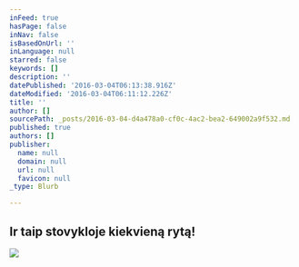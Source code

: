 ```yaml
---
inFeed: true
hasPage: false
inNav: false
isBasedOnUrl: ''
inLanguage: null
starred: false
keywords: []
description: ''
datePublished: '2016-03-04T06:13:38.916Z'
dateModified: '2016-03-04T06:11:12.226Z'
title: ''
author: []
sourcePath: _posts/2016-03-04-d4a478a0-cf0c-4ac2-bea2-649002a9f532.md
published: true
authors: []
publisher:
  name: null
  domain: null
  url: null
  favicon: null
_type: Blurb

---
```

## Ir taip stovykloje kiekvieną rytą!
![](https://the-grid-user-content.s3-us-west-2.amazonaws.com/bc0e884d-e90d-49a3-8a9b-c394b04a08c3.jpg)